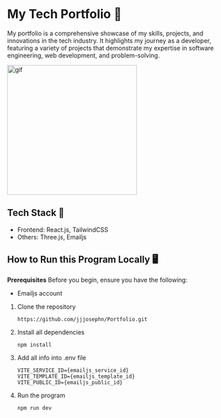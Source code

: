 # My Tech Portfolio 🪩
My portfolio is a comprehensive showcase of my skills, projects, and innovations in the tech industry. It highlights my journey as a developer, featuring a variety of projects that demonstrate my expertise in software engineering, web development, and problem-solving. 

<img width="300" alt="gif" src="https://media.licdn.com/dms/image/v2/D4E12AQHg6VlKSRtnnA/article-inline_image-shrink_1500_2232/article-inline_image-shrink_1500_2232/0/1686821177153?e=1741219200&v=beta&t=n1LtIH39dkAcatwuvtMzPIv5_tSaZROlDIzIXoJn6vI">

## Tech Stack 🔧
- Frontend: React.js, TailwindCSS
- Others: Three.js, Emailjs

## How to Run this Program Locally 🖥️
**Prerequisites**
Before you begin, ensure you have the following:
  - Emailjs account
    
1. Clone the repository
   ```
   https://github.com/jjjosephn/Portfolio.git
   ```
2. Install all dependencies
   ```
   npm install
   ```
3. Add all info into .env file
   ```
   VITE_SERVICE_ID={emailjs_service_id}
   VITE_TEMPLATE_ID={emailjs_template_id}
   VITE_PUBLIC_ID={emailjs_public_id}
   ```
4. Run the program
   ```
   npm run dev
   ```
   
